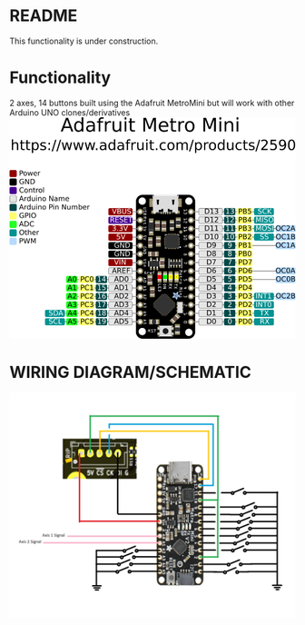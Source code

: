 # README
This functionality is under construction. 
# Functionality
2 axes, 14 buttons built using the Adafruit MetroMini but will work with other Arduino UNO clones/derivatives
![image](../images/adafruit_products_Adafruit_Metro_Mini_Pinout.png)
# WIRING DIAGRAM/SCHEMATIC
![image](../images/ArduinoOnlyWiringDiagram.jpg)
